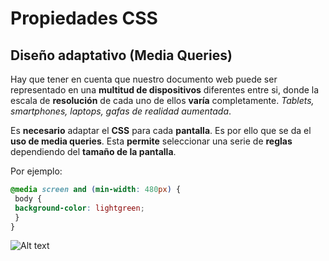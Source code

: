 #  **Propiedades CSS**

## **Diseño adaptativo (Media Queries)**

Hay que tener en cuenta que nuestro documento web puede ser representado en una **multitud de dispositivos** diferentes entre si, donde la escala de **resolución** de cada uno de ellos **varía** completamente. *Tablets, smartphones, laptops, gafas de realidad aumentada*.

Es **necesario** adaptar el **CSS** para cada **pantalla**. Es por ello que se da el **uso de media queries**. Esta **permite** seleccionar una serie de **reglas** dependiendo del **tamaño de la pantalla**. 

Por ejemplo:

```CSS
@media screen and (min-width: 480px) {
 body {
 background-color: lightgreen;
 }
}
```

![Alt text](image-9.png)